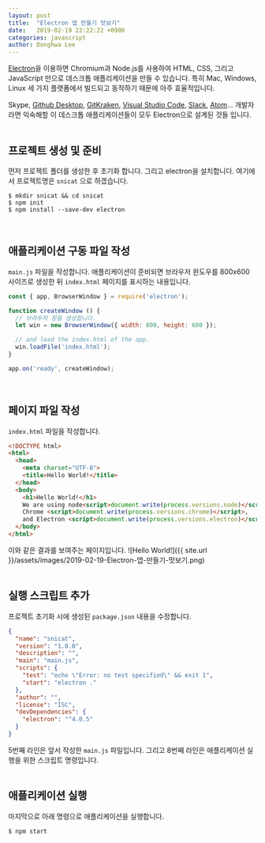 ```yaml
---
layout: post
title:  "Electron 앱 만들기 맛보기"
date:   2019-02-19 22:22:22 +0900
categories: javascript
author: Donghwa Lee
---
```

[Electron](https://electronjs.org/)을 이용하면 Chromium과 Node.js를 사용하여 HTML, CSS, 그리고 JavaScript 만으로 데스크톱 애플리케이션을 만들 수 있습니다. 특히 Mac, Windows, Linux 세 가지 플랫폼에서 빌드되고 동작하기 때문에 아주 효율적입니다.

Skype, [Github Desktop](https://desktop.github.com/), [GitKraken](https://www.gitkraken.com/), [Visual Studio Code](https://code.visualstudio.com/), [Slack](https://slack.com/intl/en-kr/), [Atom](https://atom.io/)... 개발자라면 익숙해할 이 데스크톱 애플리케이션들이 모두 Electron으로 설계된 것들 입니다.
<br/>
<br/>

## 프로젝트 생성 및 준비
먼저 프로젝트 폴더를 생성한 후 초기화 합니다. 그리고 electron을 설치합니다. 여기에서 프로젝트명은 `snicat` 으로 하겠습니다.
```shell
$ mkdir snicat && cd snicat
$ npm init
$ npm install --save-dev electron
```
<br/>

## 애플리케이션 구동 파일 작성
`main.js` 파일을 작성합니다. 애플리케이션이 준비되면 브라우저 윈도우를 800x600 사이즈로 생성한 뒤 `index.html` 페이지를 표시하는 내용입니다.

```javascript
const { app, BrowserWindow } = require('electron');

function createWindow () {
  // 브라우저 창을 생성합니다.
  let win = new BrowserWindow({ width: 800, height: 600 });

  // and load the index.html of the app.
  win.loadFile('index.html');
}

app.on('ready', createWindow);
```
<br/>

## 페이지 파일 작성
`index.html` 파일을 작성합니다.
```html
<!DOCTYPE html>
<html>
  <head>
    <meta charset="UTF-8">
    <title>Hello World!</title>
  </head>
  <body>
    <h1>Hello World!</h1>
    We are using node<script>document.write(process.versions.node)</script>,
    Chrome <script>document.write(process.versions.chrome)</script>,
    and Electron <script>document.write(process.versions.electron)</script>.
  </body>
</html>
```
이와 같은 결과를 보여주는 페이지입니다.
![Hello World!]({{ site.url }}/assets/images/2019-02-19-Electron-앱-만들기-맛보기.png)
<br/>
<br/>

## 실행 스크립트 추가
프로젝트 초기화 시에 생성된 `package.json` 내용을 수정합니다.

```json
{
  "name": "snicat",
  "version": "1.0.0",
  "description": "",
  "main": "main.js",
  "scripts": {
    "test": "echo \"Error: no test specified\" && exit 1",
    "start": "electron ."
  },
  "author": "",
  "license": "ISC",
  "devDependencies": {
    "electron": "^4.0.5"
  }
}
```
5번째 라인은 앞서 작성한 `main.js` 파일입니다. 그리고 8번째 라인은 애플리케이션 실행을 위한 스크립트 명령입니다.
<br/>
<br/>

## 애플리케이션 실행
마지막으로 아래 명령으로 애플리케이션을 실행합니다.
```shell
$ npm start
```